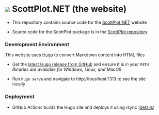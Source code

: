 # ![](static/images/brand/favicon-32.png) ScottPlot.NET (the website)

* This repository contains source code for the [ScottPlot.NET](https://scottplot.net) website

* Source code for the ScottPlot package is in the [ScottPlot repository](https://github.com/scottplot/scottplot)

### Development Environment 

This website uses [Hugo](https://gohugo.io/) to convert Markdown content into HTML files

* Get the [latest Hugo release from GitHub](https://github.com/gohugoio/hugo/releases) and ensure it is in your `PATH`\
  _Binaries are available for Windows, Linux, and MacOS_

* Run `hugo serve` and navigate to http://localhost:1313 to see the site locally

### Deployment

* GitHub Actions builds the Hugo site and deploys it using rsync ([details](https://swharden.com/blog/2022-03-20-github-actions-hugo))
